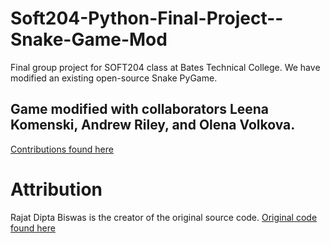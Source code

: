 # Soft204-Python-Final-Project--Snake-Game-Mod
Final group project for SOFT204 class at Bates Technical College. We have modified an existing open-source Snake PyGame.

## Game modified with collaborators Leena Komenski, Andrew Riley, and Olena Volkova.
[Contributions found here](https://github.com/lkomenski/Soft204-Python-Final-Project--Snake-Game-Mod/graphs/contributors)

# Attribution
Rajat Dipta Biswas is the creator of the original source code.
[Original code found here](https://github.com/rajatdiptabiswas/snake-pygame/blob/master/Snake%20Game.py)
